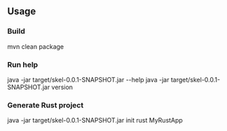 

## Usage

### Build
mvn clean package

### Run help
java -jar target/skel-0.0.1-SNAPSHOT.jar --help
java -jar target/skel-0.0.1-SNAPSHOT.jar version

### Generate Rust project
java -jar target/skel-0.0.1-SNAPSHOT.jar init rust MyRustApp
